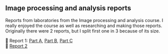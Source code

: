 ## Image processing and analysis reports

Reports from laboratories from the Image processing and analysis course. I really enjoyed the course as well as researching and making those reports.  
Originally there were 2 reports, but I split first one in 3 because of its size.

📝 Report 1: [Part A](Sprawozdanie1_a.ipynb), [Part B](Sprawozdanie1_b.ipynb), [Part C](Sprawozdanie1_c.ipynb)  
📝 [Report 2](Sprawozdanie2.ipynb)
